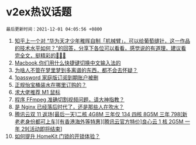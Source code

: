 # v2ex热议话题

`最后更新时间：2021-12-01 04:05:56 +0800`

1. [知乎上一个对 “华为天才少年稚晖自制「机械臂」，可以给葡萄缝针，这一作品的技术水平如何？”的回答，分享下各位可以看看，感觉说的有道理，建议看完全文，挺精彩的🤣🤣🤣](https://www.v2ex.com/t/818919)
1. [Macbook,你们用什么快捷键切换中文输入法的](https://www.v2ex.com/t/818939)
1. [为啥人不管在梦里梦到多离谱的东西，都不会去怀疑？](https://www.v2ex.com/t/818999)
1. [1password 家庭版订阅到期账户被删](https://www.v2ex.com/t/818989)
1. [正规怡宝桶装水在哪里订购的？](https://www.v2ex.com/t/818962)
1. [求大佬推荐 M1 鼠标](https://www.v2ex.com/t/818904)
1. [程序 FFmpeg 准确切割视频问题，请大神指教？](https://www.v2ex.com/t/818943)
1. [是 Nginx 已经落后时代了，还是那些人在吹水？](https://www.v2ex.com/t/818960)
1. [腾讯云双 11 返场[最后一天]二核 4G8M 三年仅 134 四核 8G5M 三年 798[新老老身份都可上车][有香港海外等特惠][腾讯云官方特价]良心云 1 核 2G5M 一年 29[活动即将结束]](https://www.v2ex.com/t/818912)
1. [如何提升 HomeKit 门锁的开锁体验？](https://www.v2ex.com/t/818910)

